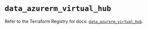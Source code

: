 # `data_azurerm_virtual_hub`

Refer to the Terraform Registry for docs: [`data_azurerm_virtual_hub`](https://registry.terraform.io/providers/hashicorp/azurerm/4.12.0/docs/data-sources/virtual_hub).
